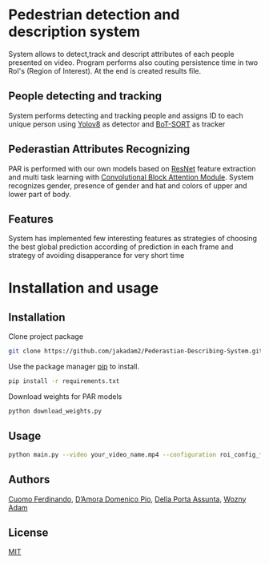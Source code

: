 # Pedestrian detection and description system
System allows to detect,track and descript attributes of each people presented on video. Program performs also couting persistence time in two RoI's (Region of Interest). At the end is created results file. 
## People detecting and tracking
System performs detecting and tracking people and assigns ID to each unique person using [Yolov8](https://docs.ultralytics.com/) as detector and [BoT-SORT](https://github.com/NirAharon/BoT-SORT) as tracker
## Pederastian Attributes Recognizing
PAR is performed with our own models based on [ResNet](https://arxiv.org/abs/1512.03385) feature extraction and multi task learning with [Convolutional Block Attention Module](https://arxiv.org/pdf/1807.06521.pdf). System recognizes gender, presence of gender and hat and colors of upper and lower part of body.
## Features
System has implemented few interesting features as strategies of choosing the best global prediction according of prediction in each frame and strategy of avoiding disapperance for very short time 

# Installation and usage
## Installation
Clone project package
```bash
git clone https://github.com/jakadam2/Pederastian-Describing-System.git
```
Use the package manager [pip](https://pip.pypa.io/en/stable/) to install.

```bash
pip install -r requirements.txt
```
Download weights for PAR models
```bash
python download_weights.py
```
## Usage

```bash
python main.py --video your_video_name.mp4 --configuration roi_config_file.txt --results result_file.txt
```

## Authors

[Cuomo Ferdinando](https://github.com/FerdinandoCuomoUnisa), [D’Amora Domenico Pio](https://github.com/DamoraDomenicoPio), [Della Porta Assunta](https://github.com/xAspox), [Wozny Adam](https://github.com/jakadam2)


## License

[MIT](https://choosealicense.com/licenses/mit/)
